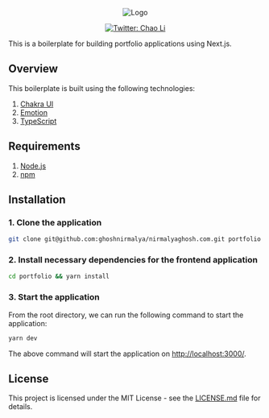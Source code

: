 <p align="center">
  <img
    src="https://user-images.githubusercontent.com/6391763/91746343-12db9600-ebda-11ea-852f-c53409d470ca.png"
    alt="Logo"
  />
</p>

<p align="center">
  <a href="https://twitter.com/NirmalyaGhosh_">
    <img
      alt="Twitter: Chao Li"
      src="https://img.shields.io/twitter/follow/NirmalyaGhosh_.svg?style=social"
      target="_blank"
    />
  </a>
</p>

This is a boilerplate for building portfolio applications using Next.js.

## Overview

This boilerplate is built using the following technologies:

1. [Chakra UI](https://chakra-ui.com/)
2. [Emotion](https://emotion.sh/)
3. [TypeScript](https://www.typescriptlang.org/)

## Requirements

1. [Node.js](https://nodejs.org/)
2. [npm](https://www.npmjs.com/)

## Installation

### 1. **Clone the application**

```sh
git clone git@github.com:ghoshnirmalya/nirmalyaghosh.com.git portfolio
```

### 2. **Install necessary dependencies for the frontend application**

```sh
cd portfolio && yarn install
```

### 3. **Start the application**

From the root directory, we can run the following command to start the application:

```sh
yarn dev
```

The above command will start the application on [http://localhost:3000/](http://localhost:3000).

## License

This project is licensed under the MIT License - see the [LICENSE.md](LICENSE.md) file for details.
